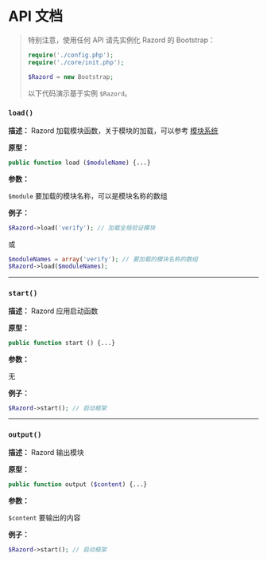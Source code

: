 # API 文档

> 特别注意，使用任何 API 请先实例化 Razord 的 Bootstrap：
> ```php
> require('./config.php');
> require('./core/init.php');
> 
> $Razord = new Bootstrap;
> ```
> 以下代码演示基于实例 `$Razord`。

### `load()`

**描述：** Razord 加载模块函数，关于模块的加载，可以参考 [模块系统](module.md)

**原型：**
```php
public function load ($moduleName) {...}
```

**参数：**

`$module` 要加载的模块名称，可以是模块名称的数组

**例子：**

```php
$Razord->load('verify'); // 加载全局验证模块
```
或
```php
$moduleNames = array('verify'); // 要加载的模块名称的数组
$Razord->load($moduleNames);
```
***

### `start()`

**描述：** Razord 应用启动函数

**原型：**
```php
public function start () {...}
```

**参数：**

无

**例子：**

```php
$Razord->start(); // 启动框架
```
***

### `output()`

**描述：** Razord 输出模块

**原型：**
```php
public function output ($content) {...}
```

**参数：**

`$content` 要输出的内容

**例子：**

```php
$Razord->start(); // 启动框架
```